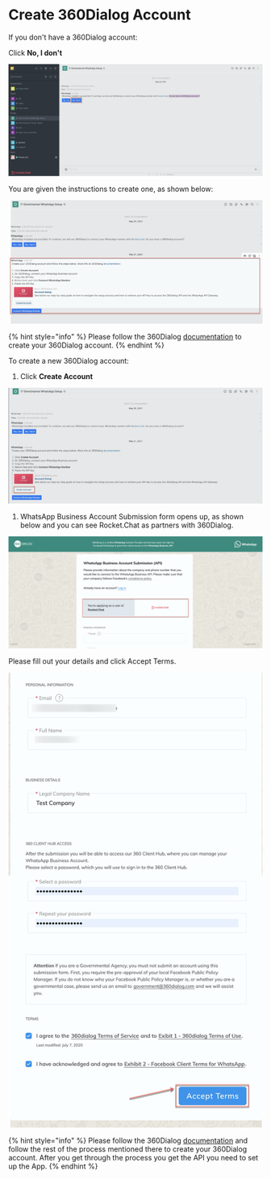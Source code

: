 # Create 360Dialog Account

If you don't have a 360Dialog account:

Click **No, I don't**

![](<../../../../../../.gitbook/assets/image (468) (1) (1).png>)

You are given the instructions to create one, as shown below:

![](<../../../../../../.gitbook/assets/image (469) (1) (1) (1).png>)

{% hint style="info" %}
Please follow the 360Dialog [documentation](https://docs.360dialog.com/360-client-hub/submission-process) to create your 360Dialog account.
{% endhint %}

To create a new 360Dialog account:

1. Click **Create Account**

![](<../../../../../../.gitbook/assets/image (443) (1).png>)

1. WhatsApp Business Account Submission form opens up, as shown below and you can see Rocket.Chat as partners with 360Dialog.

![](<../../../../../../.gitbook/assets/image (453) (1) (1).png>)

Please fill out your details and click Accept Terms.

![](<../../../../../../.gitbook/assets/image (445) (1).png>)

{% hint style="info" %}
Please follow the 360Dialog [documentation](https://docs.360dialog.com/360-client-hub/submission-process) and follow the rest of the process mentioned there to create your 360Dialog account. After you get through the process you get the API you need to set up the App.
{% endhint %}
